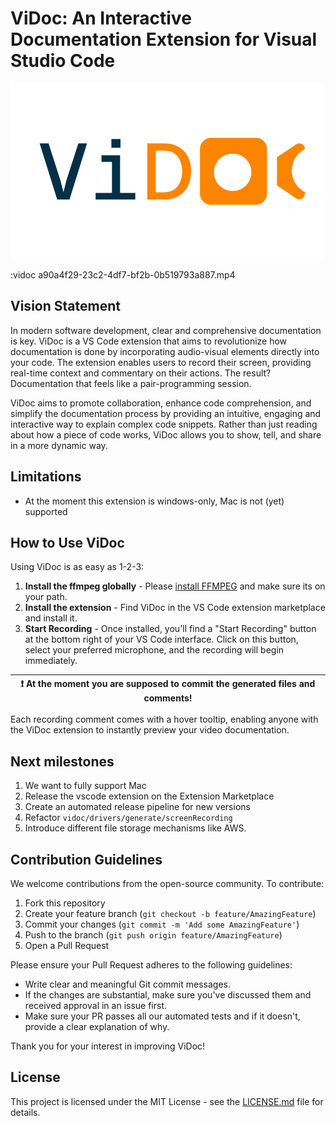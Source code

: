 # ViDoc: An Interactive Documentation Extension for Visual Studio Code

![ViDoc](https://github.com/bubblegumsoldier/vidoc/raw/main/vidoc.png "ViDoc")

:vidoc a90a4f29-23c2-4df7-bf2b-0b519793a887.mp4

## Vision Statement

In modern software development, clear and comprehensive documentation is key. ViDoc is a VS Code extension that aims to revolutionize how documentation is done by incorporating audio-visual elements directly into your code. The extension enables users to record their screen, providing real-time context and commentary on their actions. The result? Documentation that feels like a pair-programming session.

ViDoc aims to promote collaboration, enhance code comprehension, and simplify the documentation process by providing an intuitive, engaging and interactive way to explain complex code snippets. Rather than just reading about how a piece of code works, ViDoc allows you to show, tell, and share in a more dynamic way.

## Limitations

* At the moment this extension is windows-only, Mac is not (yet) supported

## How to Use ViDoc

Using ViDoc is as easy as 1-2-3:

1. **Install the ffmpeg globally** - Please [install FFMPEG](https://ffmpeg.org/download.html) and make sure its on your path.
2. **Install the extension** - Find ViDoc in the VS Code extension marketplace and install it.
3. **Start Recording** - Once installed, you'll find a "Start Recording" button at the bottom right of your VS Code interface. Click on this button, select your preferred microphone, and the recording will begin immediately.

| :exclamation:  At the moment you are supposed to commit the generated files and comments!   |
|-----------------------------------------|


Each recording comment comes with a hover tooltip, enabling anyone with the ViDoc extension to instantly preview your video documentation.

## Next milestones

1. We want to fully support Mac
2. Release the vscode extension on the Extension Marketplace
3. Create an automated release pipeline for new versions
4. Refactor `vidoc/drivers/generate/screenRecording`
5. Introduce different file storage mechanisms like AWS.

## Contribution Guidelines

We welcome contributions from the open-source community. To contribute:

1. Fork this repository
2. Create your feature branch (`git checkout -b feature/AmazingFeature`)
3. Commit your changes (`git commit -m 'Add some AmazingFeature'`)
4. Push to the branch (`git push origin feature/AmazingFeature`)
5. Open a Pull Request

Please ensure your Pull Request adheres to the following guidelines:

- Write clear and meaningful Git commit messages.
- If the changes are substantial, make sure you've discussed them and received approval in an issue first.
- Make sure your PR passes all our automated tests and if it doesn't, provide a clear explanation of why.

Thank you for your interest in improving ViDoc!

## License

This project is licensed under the MIT License - see the [LICENSE.md](LICENSE.md) file for details.
